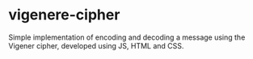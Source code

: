 # vigenere-cipher
Simple implementation of encoding and decoding a message using the Vigener cipher, developed using JS, HTML and CSS.
